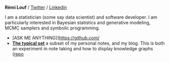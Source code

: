**Rémi Louf** / [Twitter](https://twitter.com/remilouf) / [Linkedin](https://linkedin.com/in/remilouf)

I am a statistician (some say data scientist) and software developer. I am particularly interested in Bayesian statistics and generative modeling, MCMC samplers and symbolic programming.

- [ASK ME ANYTHING](https://github.com/
- **[The typical set](https://thetypicalset.com/)** a subset of my personal notes, and my blog. This is both an experiment in note taking and how to display knowledge graphs ([repo](https://github.com/rlouf/)
